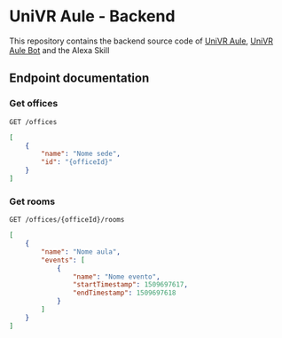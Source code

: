 # UniVR Aule - Backend
This repository contains the backend source code of [UniVR Aule](https://github.com/francescotonini/univraule-app-android), [UniVR Aule Bot](https://github.com/francescotonini/univraule-bot) and the Alexa Skill

## Endpoint documentation
### Get offices
`GET /offices`

```json
[
	{
		"name": "Nome sede",
		"id": "{officeId}"
	}
]
```

### Get rooms
`GET /offices/{officeId}/rooms`

```json
[
	{
		"name": "Nome aula",
		"events": [
			{
				"name": "Nome evento",
				"startTimestamp": 1509697617,
				"endTimestamp": 1509697618
			}
		]
	}
]
```
